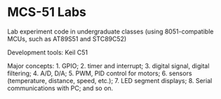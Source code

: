 # MCS-51 Labs
 Lab experiment code in undergraduate classes (using 8051-compatible MCUs, such as AT89S51 and STC89C52)
 
 Development tools: Keil C51
 
 Major concepts: 1. GPIO; 2. timer and interrupt; 3. digital signal, digital filtering; 4. A/D, D/A; 5. PWM, PID control for motors; 6. sensors (temperature, distance, speed, etc.); 7. LED segment displays; 8. Serial communications with PC; and so on.
